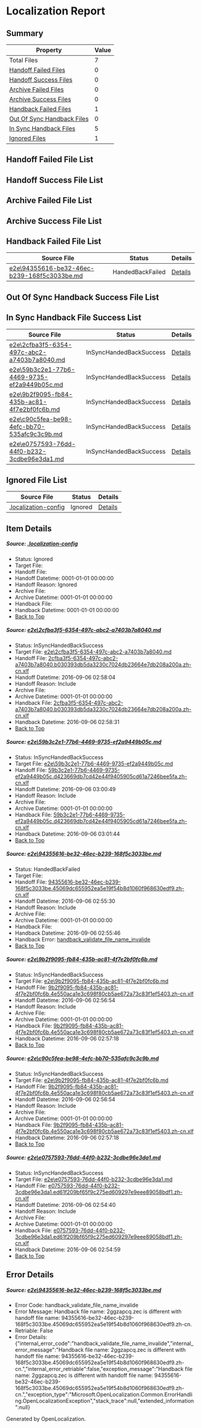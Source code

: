 # <a name='report-top'></a> Localization Report

## Summary
 Property | Value 
 -------- | ----- 
 Total Files | 7
[ Handoff Failed Files ](#handoff-failed-list)| 0
[ Handoff Success Files ](#handoff-success-list)| 0
[ Archive Failed Files ](#archive-failed-list)| 0
[ Archive Success Files ](#archive-success-list)| 0
[ Handback Failed Files ](#handback-failed-list)| 1
[ Out Of Sync Handback Files ](#outofsync-handback-success-list)| 0
[ In Sync Handback Files ](#insync-handback-success-list)| 5
[ Ignored Files ](#ignored-list)| 1

## <a name='handoff-failed-list'></a> Handoff Failed File List

## <a name='handoff-success-list'></a> Handoff Success File List

## <a name='archive-failed-list'></a> Archive Failed File List

## <a name='archive-success-list'></a> Archive Success File List

## <a name='handback-failed-list'></a> Handback Failed File List
 Source File | Status | Details 
 ----------- | ------ | ------- 
 [e2e\94355616-be32-46ec-b239-168f5c3033be.md](https://github.com/OpenLocalizationTestOrg/ol-test0/blob/0384ffbc2ce306efe11274180cd83a73cb69a228/e2e/94355616-be32-46ec-b239-168f5c3033be.md) | HandedBackFailed | [Details](#a72c90bd7b3f24666e920ff34a89f32b644839e13)

## <a name='outofsync-handback-success-list'></a> Out Of Sync Handback Success File List

## <a name='insync-handback-success-list'></a> In Sync Handback File Success List
 Source File | Status | Details 
 ----------- | ------ | ------- 
 [e2e\2cfba3f5-6354-497c-abc2-a7403b7a8040.md](https://github.com/OpenLocalizationTestOrg/ol-test0/blob/5498ee14114a4e77fc4cb5e049ca94c5edec21f1/e2e/2cfba3f5-6354-497c-abc2-a7403b7a8040.md) | InSyncHandedBackSuccess | [Details](#2eae281e74c57a9d33a4f39dca61779379ac7c101)
 [e2e\59b3c2e1-77b6-4469-9735-ef2a9449b05c.md](https://github.com/OpenLocalizationTestOrg/ol-test0/blob/6bb52f3034e345999f2784fbe875585abf6b8e80/e2e/59b3c2e1-77b6-4469-9735-ef2a9449b05c.md) | InSyncHandedBackSuccess | [Details](#3143b31c967a6b023043ffe84c176578fa880b912)
 [e2e\9b2f9095-fb84-435b-ac81-4f7e2bf0fc6b.md](https://github.com/OpenLocalizationTestOrg/ol-test0/blob/c2d8dd29b2276e19d2e15132b33e8b2db7913d5d/e2e/9b2f9095-fb84-435b-ac81-4f7e2bf0fc6b.md) | InSyncHandedBackSuccess | [Details](#e6ae2347cec6460976f189f44f1be799e84fad834)
 [e2e\c90c5fea-be98-4efc-bb70-535afc9c3c9b.md](https://github.com/OpenLocalizationTestOrg/ol-test0/blob/6bb52f3034e345999f2784fbe875585abf6b8e80/e2e/c90c5fea-be98-4efc-bb70-535afc9c3c9b.md) | InSyncHandedBackSuccess | [Details](#e6ae2347cec6460976f189f44f1be799e84fad835)
 [e2e\e0757593-76dd-44f0-b232-3cdbe96e3da1.md](https://github.com/OpenLocalizationTestOrg/ol-test0/blob/5bc1652deaf4d9f0542f5ae5e746ef8df337030b/e2e/e0757593-76dd-44f0-b232-3cdbe96e3da1.md) | InSyncHandedBackSuccess | [Details](#9b8a242bf38b5e2210d85c275696634b66db55646)

## <a name='ignored-list'></a> Ignored File List
 Source File | Status | Details 
 ----------- | ------ | ------- 
 [.localization-config](https://github.com/OpenLocalizationTestOrg/ol-test0/blob/6bb52f3034e345999f2784fbe875585abf6b8e80/.localization-config) | Ignored | [Details](#3d4f252ac210baf56311d7e97dcc2db10974dbd20)

## Item Details
##### <a name='3d4f252ac210baf56311d7e97dcc2db10974dbd20'></a> Source: [.localization-config](https://github.com/OpenLocalizationTestOrg/ol-test0/blob/6bb52f3034e345999f2784fbe875585abf6b8e80/.localization-config)
* Status: Ignored
* Target File: 
* Handoff File: 
* Handoff Datetime: 0001-01-01 00:00:00
* Handoff Reason: Ignored
* Archive File: 
* Archive Datetime: 0001-01-01 00:00:00
* Handback File: 
* Handback Datetime: 0001-01-01 00:00:00
* [Back to Top](#report-top)

##### <a name='2eae281e74c57a9d33a4f39dca61779379ac7c101'></a> Source: [e2e\2cfba3f5-6354-497c-abc2-a7403b7a8040.md](https://github.com/OpenLocalizationTestOrg/ol-test0/blob/5498ee14114a4e77fc4cb5e049ca94c5edec21f1/e2e/2cfba3f5-6354-497c-abc2-a7403b7a8040.md)
* Status: InSyncHandedBackSuccess
* Target File: [e2e\2cfba3f5-6354-497c-abc2-a7403b7a8040.md](https://github.com/OpenLocalizationTestOrg/ol-test0-zhcn/blob/953ca510d731da54fa2cf6781034792386df881b/e2e/2cfba3f5-6354-497c-abc2-a7403b7a8040.md)
* Handoff File: [2cfba3f5-6354-497c-abc2-a7403b7a8040.b030393db5da3230c7024db23664e7db208a200a.zh-cn.xlf](https://github.com/OpenLocalizationTestOrg/ol-test0-handoff/blob/3458b80109745b510ed09372d2b8ad5b844c6b9b/ol-handoff/OpenLocalizationTestOrg/ol-test0-zhcn/ci/ht/2cfba3f5-6354-497c-abc2-a7403b7a8040.b030393db5da3230c7024db23664e7db208a200a.zh-cn.xlf)
* Handoff Datetime: 2016-09-06 02:58:04
* Handoff Reason: Include
* Archive File: 
* Archive Datetime: 0001-01-01 00:00:00
* Handback File: [2cfba3f5-6354-497c-abc2-a7403b7a8040.b030393db5da3230c7024db23664e7db208a200a.zh-cn.xlf](https://github.com/OpenLocalizationTestOrg/ol-test0-handback/blob/cd4fadc710b8602a00065c42c772820a4b1c8e02/ol-handback/OpenLocalizationTestOrg/ol-test0-zhcn/ci/ht/2cfba3f5-6354-497c-abc2-a7403b7a8040.b030393db5da3230c7024db23664e7db208a200a.zh-cn.xlf)
* Handback Datetime: 2016-09-06 02:58:31
* [Back to Top](#report-top)

##### <a name='3143b31c967a6b023043ffe84c176578fa880b912'></a> Source: [e2e\59b3c2e1-77b6-4469-9735-ef2a9449b05c.md](https://github.com/OpenLocalizationTestOrg/ol-test0/blob/6bb52f3034e345999f2784fbe875585abf6b8e80/e2e/59b3c2e1-77b6-4469-9735-ef2a9449b05c.md)
* Status: InSyncHandedBackSuccess
* Target File: [e2e\59b3c2e1-77b6-4469-9735-ef2a9449b05c.md](https://github.com/OpenLocalizationTestOrg/ol-test0-zhcn/blob/8947d8ddcd4c28d7b7d5de7b2ad5d7c19928344e/e2e/59b3c2e1-77b6-4469-9735-ef2a9449b05c.md)
* Handoff File: [59b3c2e1-77b6-4469-9735-ef2a9449b05c.d423669db7cd42e44f9405905cd61a7246bee5fa.zh-cn.xlf](https://github.com/OpenLocalizationTestOrg/ol-test0-handoff/blob/8b5658258f572be2e2375763db9e82fbd14ada26/ol-handoff/OpenLocalizationTestOrg/ol-test0-zhcn/ci/ht/59b3c2e1-77b6-4469-9735-ef2a9449b05c.d423669db7cd42e44f9405905cd61a7246bee5fa.zh-cn.xlf)
* Handoff Datetime: 2016-09-06 03:00:49
* Handoff Reason: Include
* Archive File: 
* Archive Datetime: 0001-01-01 00:00:00
* Handback File: [59b3c2e1-77b6-4469-9735-ef2a9449b05c.d423669db7cd42e44f9405905cd61a7246bee5fa.zh-cn.xlf](https://github.com/OpenLocalizationTestOrg/ol-test0-handback/blob/f027331744db497452d8056e6766e782d34303cb/ol-handback/OpenLocalizationTestOrg/ol-test0-zhcn/ci/ht/59b3c2e1-77b6-4469-9735-ef2a9449b05c.d423669db7cd42e44f9405905cd61a7246bee5fa.zh-cn.xlf)
* Handback Datetime: 2016-09-06 03:01:44
* [Back to Top](#report-top)

##### <a name='a72c90bd7b3f24666e920ff34a89f32b644839e13'></a> Source: [e2e\94355616-be32-46ec-b239-168f5c3033be.md](https://github.com/OpenLocalizationTestOrg/ol-test0/blob/0384ffbc2ce306efe11274180cd83a73cb69a228/e2e/94355616-be32-46ec-b239-168f5c3033be.md)
* Status: HandedBackFailed
* Target File: 
* Handoff File: [94355616-be32-46ec-b239-168f5c3033be.45069dc655952ea5e19f54b8d1060f968630edf9.zh-cn.xlf](https://github.com/OpenLocalizationTestOrg/ol-test0-handoff/blob/5c7dbde0a2a103fb326201849aba618dbf041752/ol-handoff/OpenLocalizationTestOrg/ol-test0-zhcn/ci/ht/94355616-be32-46ec-b239-168f5c3033be.45069dc655952ea5e19f54b8d1060f968630edf9.zh-cn.xlf)
* Handoff Datetime: 2016-09-06 02:55:30
* Handoff Reason: Include
* Archive File: 
* Archive Datetime: 0001-01-01 00:00:00
* Handback File: 
* Handback Datetime: 2016-09-06 02:55:46
* Handback Error: [handback_validate_file_name_invalide](#a72c90bd7b3f24666e920ff34a89f32b644839e13handback_validate_file_name_invalide)
* [Back to Top](#report-top)

##### <a name='e6ae2347cec6460976f189f44f1be799e84fad834'></a> Source: [e2e\9b2f9095-fb84-435b-ac81-4f7e2bf0fc6b.md](https://github.com/OpenLocalizationTestOrg/ol-test0/blob/c2d8dd29b2276e19d2e15132b33e8b2db7913d5d/e2e/9b2f9095-fb84-435b-ac81-4f7e2bf0fc6b.md)
* Status: InSyncHandedBackSuccess
* Target File: [e2e\9b2f9095-fb84-435b-ac81-4f7e2bf0fc6b.md](https://github.com/OpenLocalizationTestOrg/ol-test0-zhcn/blob/842944ccd7d56fb7362b195af43717ce1e03d422/e2e/9b2f9095-fb84-435b-ac81-4f7e2bf0fc6b.md)
* Handoff File: [9b2f9095-fb84-435b-ac81-4f7e2bf0fc6b.4e550aca1e3c698f80cb5ae672a73c83f1ef5403.zh-cn.xlf](https://github.com/OpenLocalizationTestOrg/ol-test0-handoff/blob/97ffdf398ff21f4f929d8999366696adc3695ae8/ol-handoff/OpenLocalizationTestOrg/ol-test0-zhcn/ci/ht/9b2f9095-fb84-435b-ac81-4f7e2bf0fc6b.4e550aca1e3c698f80cb5ae672a73c83f1ef5403.zh-cn.xlf)
* Handoff Datetime: 2016-09-06 02:56:54
* Handoff Reason: Include
* Archive File: 
* Archive Datetime: 0001-01-01 00:00:00
* Handback File: [9b2f9095-fb84-435b-ac81-4f7e2bf0fc6b.4e550aca1e3c698f80cb5ae672a73c83f1ef5403.zh-cn.xlf](https://github.com/OpenLocalizationTestOrg/ol-test0-handback/blob/e135dde6cb126f41a4e0d56fb887eb95a92473db/ol-handback/OpenLocalizationTestOrg/ol-test0-zhcn/ci/ht/9b2f9095-fb84-435b-ac81-4f7e2bf0fc6b.4e550aca1e3c698f80cb5ae672a73c83f1ef5403.zh-cn.xlf)
* Handback Datetime: 2016-09-06 02:57:18
* [Back to Top](#report-top)

##### <a name='e6ae2347cec6460976f189f44f1be799e84fad835'></a> Source: [e2e\c90c5fea-be98-4efc-bb70-535afc9c3c9b.md](https://github.com/OpenLocalizationTestOrg/ol-test0/blob/6bb52f3034e345999f2784fbe875585abf6b8e80/e2e/c90c5fea-be98-4efc-bb70-535afc9c3c9b.md)
* Status: InSyncHandedBackSuccess
* Target File: [e2e\9b2f9095-fb84-435b-ac81-4f7e2bf0fc6b.md](https://github.com/OpenLocalizationTestOrg/ol-test0-zhcn/blob/842944ccd7d56fb7362b195af43717ce1e03d422/e2e/9b2f9095-fb84-435b-ac81-4f7e2bf0fc6b.md)
* Handoff File: [9b2f9095-fb84-435b-ac81-4f7e2bf0fc6b.4e550aca1e3c698f80cb5ae672a73c83f1ef5403.zh-cn.xlf](https://github.com/OpenLocalizationTestOrg/ol-test0-handoff/blob/97ffdf398ff21f4f929d8999366696adc3695ae8/ol-handoff/OpenLocalizationTestOrg/ol-test0-zhcn/ci/ht/9b2f9095-fb84-435b-ac81-4f7e2bf0fc6b.4e550aca1e3c698f80cb5ae672a73c83f1ef5403.zh-cn.xlf)
* Handoff Datetime: 2016-09-06 02:56:54
* Handoff Reason: Include
* Archive File: 
* Archive Datetime: 0001-01-01 00:00:00
* Handback File: [9b2f9095-fb84-435b-ac81-4f7e2bf0fc6b.4e550aca1e3c698f80cb5ae672a73c83f1ef5403.zh-cn.xlf](https://github.com/OpenLocalizationTestOrg/ol-test0-handback/blob/e135dde6cb126f41a4e0d56fb887eb95a92473db/ol-handback/OpenLocalizationTestOrg/ol-test0-zhcn/ci/ht/9b2f9095-fb84-435b-ac81-4f7e2bf0fc6b.4e550aca1e3c698f80cb5ae672a73c83f1ef5403.zh-cn.xlf)
* Handback Datetime: 2016-09-06 02:57:18
* [Back to Top](#report-top)

##### <a name='9b8a242bf38b5e2210d85c275696634b66db55646'></a> Source: [e2e\e0757593-76dd-44f0-b232-3cdbe96e3da1.md](https://github.com/OpenLocalizationTestOrg/ol-test0/blob/5bc1652deaf4d9f0542f5ae5e746ef8df337030b/e2e/e0757593-76dd-44f0-b232-3cdbe96e3da1.md)
* Status: InSyncHandedBackSuccess
* Target File: [e2e\e0757593-76dd-44f0-b232-3cdbe96e3da1.md](https://github.com/OpenLocalizationTestOrg/ol-test0-zhcn/blob/65646e5efa52ff6287aba78660d24f471d74ab55/e2e/e0757593-76dd-44f0-b232-3cdbe96e3da1.md)
* Handoff File: [e0757593-76dd-44f0-b232-3cdbe96e3da1.ed61f209bf65f9c275ed609297e9eee89058bdf1.zh-cn.xlf](https://github.com/OpenLocalizationTestOrg/ol-test0-handoff/blob/052211dca30e9824e8be2c68b97c60675a5d93d4/ol-handoff/OpenLocalizationTestOrg/ol-test0-zhcn/ci/ht/e0757593-76dd-44f0-b232-3cdbe96e3da1.ed61f209bf65f9c275ed609297e9eee89058bdf1.zh-cn.xlf)
* Handoff Datetime: 2016-09-06 02:54:40
* Handoff Reason: Include
* Archive File: 
* Archive Datetime: 0001-01-01 00:00:00
* Handback File: [e0757593-76dd-44f0-b232-3cdbe96e3da1.ed61f209bf65f9c275ed609297e9eee89058bdf1.zh-cn.xlf](https://github.com/OpenLocalizationTestOrg/ol-test0-handback/blob/2900fd69b5559f715b63b03e589dc0f4fac77146/ol-handback/OpenLocalizationTestOrg/ol-test0-zhcn/ci/ht/e0757593-76dd-44f0-b232-3cdbe96e3da1.ed61f209bf65f9c275ed609297e9eee89058bdf1.zh-cn.xlf)
* Handback Datetime: 2016-09-06 02:54:59
* [Back to Top](#report-top)


## Error Details
##### <a name='a72c90bd7b3f24666e920ff34a89f32b644839e13handback_validate_file_name_invalide'></a> Source: [e2e\94355616-be32-46ec-b239-168f5c3033be.md](#a72c90bd7b3f24666e920ff34a89f32b644839e13)
* Error Code: handback_validate_file_name_invalide
* Error Message: Handback file name: 2ggzapcq.zec is different with handoff file name: 94355616-be32-46ec-b239-168f5c3033be.45069dc655952ea5e19f54b8d1060f968630edf9.zh-cn.
* Retriable: False
* Error Details: {"internal_error_code":"handback_validate_file_name_invalide","internal_error_message":"Handback file name: 2ggzapcq.zec is different with handoff file name: 94355616-be32-46ec-b239-168f5c3033be.45069dc655952ea5e19f54b8d1060f968630edf9.zh-cn.","internal_error_retriable":false,"exception_message":"Handback file name: 2ggzapcq.zec is different with handoff file name: 94355616-be32-46ec-b239-168f5c3033be.45069dc655952ea5e19f54b8d1060f968630edf9.zh-cn.","exception_type":"Microsoft.OpenLocalization.Common.ErrorHandling.OpenLocalizationException","stack_trace":null,"extended_information":null}


Generated by OpenLocalization.
